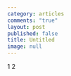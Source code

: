 ```yaml
---
category: articles
comments: "true"
layout: post
published: false
title: Untitled
image: null
---
```


1
2